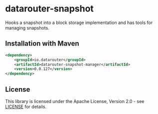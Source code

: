 # datarouter-snapshot

Hooks a snapshot into a block storage implementation and has tools for managing snapshots.

## Installation with Maven

```xml
<dependency>
	<groupId>io.datarouter</groupId>
	<artifactId>datarouter-snapshot-manager</artifactId>
	<version>0.0.127</version>
</dependency>
```

## License

This library is licensed under the Apache License, Version 2.0 - see [LICENSE](../LICENSE) for details.
